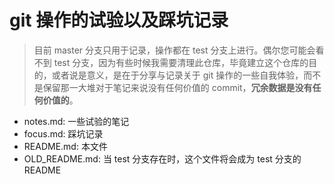 # git 操作的试验以及踩坑记录

> 目前 master 分支只用于记录，操作都在 test 分支上进行。偶尔您可能会看不到 test 分支，因为有些时候我需要清理此仓库，毕竟建立这个仓库的目的，或者说是意义，是在于分享与记录关于 git 操作的一些自我体验，而不是保留那一大堆对于笔记来说没有任何价值的 commit，**冗余数据是没有任何价值的**。


- notes.md: 一些试验的笔记
- focus.md: 踩坑记录
- README.md: 本文件
- OLD_README.md: 当 test 分支存在时，这个文件将会成为 test 分支的 README

